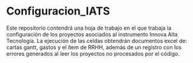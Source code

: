 # Configuracion_IATS
Este repositorio contendrá una hoja de trabajo en el que trabaja la configuración de los proyectos asociados al instrumento Innova Alta Tecnología. La ejecución de las celdas obtendrán documentos excel de: cartas gantt, gastos y el ítem de RRHH, además de un registro con los errores generados al leer los proyectos no procesados por el código.
